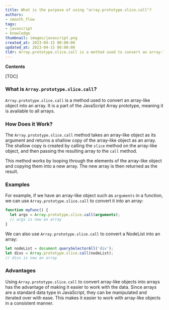 ```yaml
---
title: What is the purpose of using "array.prototype.slice.call"?
authors:
- smooth_flow
tags:
- javascript
- knowledge
thumbnail: images/javascript.png
created_at: 2023-04-15 00:00:00
updated_at: 2023-04-15 00:00:00
tldr: Array.prototype.slice.call is a method used to convert an array-like object into an array.
---
```


**Contents**

[TOC]

### What is `Array.prototype.slice.call`?

`Array.prototype.slice.call` is a method used to convert an array-like object into an array. It is a part of the JavaScript Array prototype, meaning it is available to all arrays.

### How Does it Work?

The `Array.prototype.slice.call` method takes an array-like object as its argument and returns a shallow copy of the array-like object as an array. The shallow copy is created by calling the `slice` method on the array-like object, and then passing the resulting array to the `call` method.

This method works by looping through the elements of the array-like object and copying them into a new array. The new array is then returned as the result.

### Examples

For example, if we have an array-like object such as `arguments` in a function, we can use `Array.prototype.slice.call` to convert it into an array:

```javascript
function myFunc() {
  let args = Array.prototype.slice.call(arguments);
  // args is now an array
}
```

We can also use `Array.prototype.slice.call` to convert a NodeList into an array:

```javascript
let nodeList = document.querySelectorAll('div');
let divs = Array.prototype.slice.call(nodeList);
// divs is now an array
```

### Advantages

Using `Array.prototype.slice.call` to convert array-like objects into arrays has the advantage of making it easier to work with the data. Since arrays are a standard data type in JavaScript, they can be manipulated and iterated over with ease. This makes it easier to work with array-like objects in a consistent manner.
